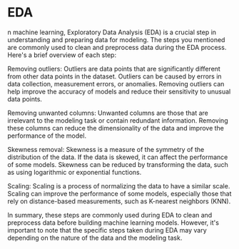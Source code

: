# EDA
n machine learning, Exploratory Data Analysis (EDA) is a crucial step in understanding and preparing data for modeling. The steps you mentioned are commonly used to clean and preprocess data during the EDA process. Here's a brief overview of each step:

Removing outliers: Outliers are data points that are significantly different from other data points in the dataset. Outliers can be caused by errors in data collection, measurement errors, or anomalies. Removing outliers can help improve the accuracy of models and reduce their sensitivity to unusual data points.

Removing unwanted columns: Unwanted columns are those that are irrelevant to the modeling task or contain redundant information. Removing these columns can reduce the dimensionality of the data and improve the performance of the model.

Skewness removal: Skewness is a measure of the symmetry of the distribution of the data. If the data is skewed, it can affect the performance of some models. Skewness can be reduced by transforming the data, such as using logarithmic or exponential functions.

Scaling: Scaling is a process of normalizing the data to have a similar scale. Scaling can improve the performance of some models, especially those that rely on distance-based measurements, such as K-nearest neighbors (KNN).

In summary, these steps are commonly used during EDA to clean and preprocess data before building machine learning models. However, it's important to note that the specific steps taken during EDA may vary depending on the nature of the data and the modeling task.


